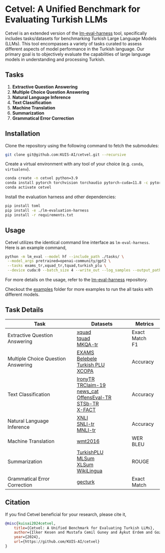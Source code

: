 # Cetvel: A Unified Benchmark for Evaluating Turkish LLMs

Cetvel is an extended version of the [lm-eval-harness](https://github.com/EleutherAI/lm-evaluation-harness) tool, specifically includes tasks/datasets for benchmarking Turkish Large Language Models (LLMs). This tool encompasses a variety of tasks curated to assess different aspects of model performance in the Turkish language. Our primary goal is to objectively evaluate the capabilities of large language models in understanding and processing Turkish.

## Tasks

1. **Extractive Question Answering**
2. **Multiple Choice Question Answering**
3. **Natural Language Inference**
4. **Text Classification**
5. **Machine Translation**
6. **Summarization**
7. **Grammatical Error Correction**

## Installation

Clone the repository using the following command to fetch the submodules:

```bash
git clone git@github.com:KUIS-AI/cetvel.git --recursive
```

Create a virtual environment with any tool of your choice (e.g. `conda`, `virtualenv`).
```bash
conda create -n cetvel python=3.9
conda install pytorch torchvision torchaudio pytorch-cuda=11.8 -c pytorch -c nvidia
conda activate cetvel
```

Install the evaluation harness and other dependencies:
```bash
pip install toml
pip install -e ./lm-evaluation-harness
pip install -r requirements.txt
```

## Usage

Cetvel utilizes the identical command line interface as `lm-eval-harness`. Here is an example command,
```bash
python -m lm_eval --model hf --include_path ./tasks/ \
 --model_args pretrained=openai-community/gpt2 \
 --tasks exams_tr,xquad_tr,tquad,turkish_plu \
 --device cuda:0 --batch_size 4 --write_out --log_samples --output_path outs
```

For more details on the usage, refer to the [lm-eval-harness](/lm-evaluation-harness/) repository.

Checkout the [examples](/examples/) folder for more examples to run the all tasks with different models.

## Task Details

| Task <img width=250/> | Datasets <img width=150/> | Metrics  |
|---------------------------------------------|----------------------------------------------------|------------------------------------|
| Extractive Question Answering | [xquad](/tasks/xquad/) <br> [tquad](/tasks/tquad/) <br> [MKQA-tr](/tasks/mkqa_tr/) |  Exact Match <br> F1 |
| Multiple Choice Question Answering | [EXAMS](/tasks/exams/) <br> [Belebele](/tasks/belebele_tr/) <br> [Turkish PLU](/tasks/turkish_plu/) <br> [XCOPA](/tasks/xcopa/) | Accuracy |
| Text Classification | [IronyTR](/tasks/ironytr/) <br> [TRClaim-19](/tasks/trclaim19/) <br> [news_cat](/tasks/news_cat/) <br> [OffensEval-TR](/tasks/offenseval_tr/) <br> [STSb-TR](/tasks/sts_tr/) <br> [X-FACT](/tasks/xfact/) | Accuracy |
| Natural Language Inference | [XNLI](/tasks/nli_tr/) <br> [SNLI-tr](/tasks/nli_tr/) <br> [MNLI-tr](/tasks/nli_tr/) | Accuracy |
| Machine Translation | [wmt2016](/tasks/wmt2016/) | WER <br> BLEU |
| Summarization | [TurkishPLU](/tasks/tr_wikihow_summ/) <br> [MLSum](tasks/mlsum) <br> [XLSum](tasks/xlsum) <br> [WikiLingua](/tasks/wiki_lingua/) | ROUGE |
| Grammatical Error Correction | [gecturk](/tasks/gecturk/) | Exact Match |


## Citation
If you find Cetvel beneficial for your research, please cite it,

```bibtex
@misc{kuisai2024cetvel,
    title={Cetvel: A Unified Benchmark for Evaluating Turkish LLMs},
    author={Ilker Kesen and Mustafa Cemil Guney and Aykut Erdem and Gozde Gul Sahin},
    year={2024},
    url={https://github.com/KUIS-AI/cetvel}
}
```
